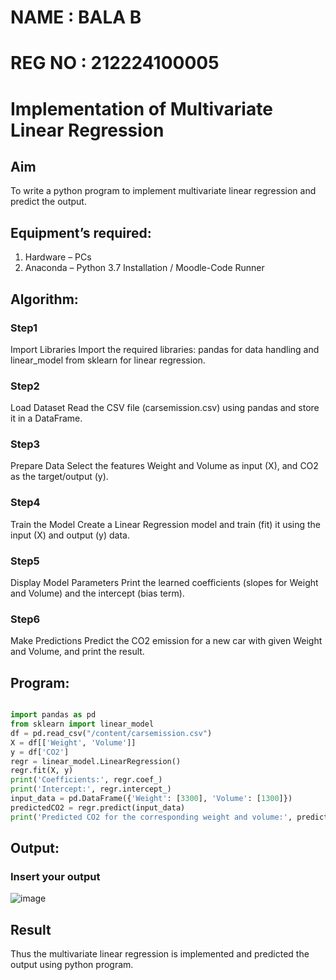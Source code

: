 
# NAME : BALA B
# REG NO : 212224100005
# Implementation of Multivariate Linear Regression
## Aim
To write a python program to implement multivariate linear regression and predict the output.
## Equipment’s required:
1.	Hardware – PCs
2.	Anaconda – Python 3.7 Installation / Moodle-Code Runner
## Algorithm:
### Step1
Import Libraries
Import the required libraries: pandas for data handling and linear_model from sklearn for linear regression.

### Step2
Load Dataset
Read the CSV file (carsemission.csv) using pandas and store it in a DataFrame.

### Step3
Prepare Data
Select the features Weight and Volume as input (X), and CO2 as the target/output (y).

### Step4
Train the Model
Create a Linear Regression model and train (fit) it using the input (X) and output (y) data.

### Step5
Display Model Parameters
Print the learned coefficients (slopes for Weight and Volume) and the intercept (bias term).

### Step6
Make Predictions
Predict the CO2 emission for a new car with given Weight and Volume, and print the result.


## Program:
```PYTHON

import pandas as pd
from sklearn import linear_model
df = pd.read_csv("/content/carsemission.csv")
X = df[['Weight', 'Volume']]
y = df['CO2']
regr = linear_model.LinearRegression()
regr.fit(X, y)
print('Coefficients:', regr.coef_)
print('Intercept:', regr.intercept_)
input_data = pd.DataFrame({'Weight': [3300], 'Volume': [1300]})
predictedCO2 = regr.predict(input_data)
print('Predicted CO2 for the corresponding weight and volume:', predictedCO2)

```
## Output:

### Insert your output

![image](https://github.com/user-attachments/assets/3f83ae3e-7eb7-496c-a07b-529939f2c345)


## Result
Thus the multivariate linear regression is implemented and predicted the output using python program.
